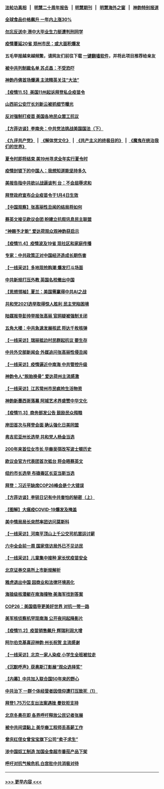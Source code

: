 #### [法轮功真相](https://github.com/gfw-breaker/truth/blob/master/README.md?t=0) &nbsp;&nbsp;|&nbsp;&nbsp; [明慧二十周年报告](https://github.com/gfw-breaker/mh-reports/blob/master/README.md?t=0) &nbsp;&nbsp;|&nbsp;&nbsp;[明慧期刊](https://github.com/gfw-breaker/mh-qikan) &nbsp;&nbsp;|&nbsp;&nbsp; [明慧海外之窗](https://github.com/gfw-breaker/mh-news/blob/master/README.md?t=0) &nbsp;&nbsp;|&nbsp;&nbsp; [神韵特别报道](https://github.com/gfw-breaker/mh-news/blob/master/shenyun.md?t=0)
#### [全球食品价格飙升 一年内上涨30%](../pages/nf4514/n13356539.md?t=11061050) 
#### [勿忘反送中 港中大毕业生力挺遭判刑同学](../pages/nf4514/n13355779.md?t=11061050) 
#### [疫情蔓延20省 郑州市民：或大面积爆发](../pages/nf4514/n13354778.md?t=11061050) 
#### 五毛举报越来越频繁，请网友们前往下载 [一键翻墙软件](https://github.com/gfw-breaker/ssr-accounts)，并将此项目推荐给亲友
#### [被中共列制裁名单 苏贞昌：不受恐吓](../pages/nf4514/n13355619.md?t=11061050) 
#### [神韵丹佛首场爆满 主流精英关注“大法”](../pages/nf4514/n13355638.md?t=11061050) 
#### [【疫情11.5】美国11州起诉拜登私企疫苗令](../pages/nf4514/n13355450.md?t=11061050) 
#### [山西前公安厅长刘新云被抓细节曝光](../pages/nf4514/n13354799.md?t=11061050) 
#### [反对强制打疫苗 美国各地民众罢工抗议](../pages/nf4514/n13354289.md?t=11061050) 
#### [【方菲访谈】李南央：中共党法挑战美国国法（下）](../pages/nf4514/n13353629.md?t=11061050) 
#### [《九评共产党》](https://github.com/begood0513/9ping.md/blob/master/README.md) &nbsp;|&nbsp; [《解体党文化》](../../../../jtdwh.md/blob/master/README.md)  &nbsp;|&nbsp; [《共产主义的终极目的》](../../../../gczydzjmd.md/blob/master/README.md) &nbsp;|&nbsp; [《魔鬼在统治我们的世界》](../../../../mgztzwmdsj.md/blob/master/README.md) 
#### [夏令时即将结束 美19州寻求全年实行夏令时](../pages/nf4514/n13353966.md?t=11061050) 
#### [疫情封锁下的中国人：我想知道能坚持多久](../pages/nf4514/n13353943.md?t=11061050) 
#### [美报告指中共欲以战逼谈判 台：不会屈辱求和](../pages/nf4514/n13353512.md?t=11061050) 
#### [拜登政府宣布企业疫苗令于1月4日生效](../pages/nf4514/n13353492.md?t=11061050) 
#### [【中国观察】张高丽性丑闻的结局将如何](../pages/nf4514/n13352549.md?t=11061050) 
#### [蔡英文接见欧议会团 盼建立抗假讯息民主联盟](../pages/nf4514/n13352568.md?t=11061050) 
#### [“神赐予才能” 爱达荷观众观神韵获启示](../pages/nf4514/n13353160.md?t=11061050) 
#### [【疫情11.4】疫情波及19省 现社区和家庭传播](../pages/nf4514/n13353102.md?t=11061050) 
#### [专家：中共政策正对中国经济造成长期伤害](../pages/nf4514/n13352145.md?t=11061050) 
#### [【一线采访】多地现抢购潮 爆发打斗场面](../pages/nf4514/n13352001.md?t=11061050) 
#### [中共新规打压外教 英国名校撤出中国](../pages/nf4514/n13351945.md?t=11061050) 
#### [【思想领袖】夏兰：美国需赢得中共AI之战](../pages/nf4514/n13334125.md?t=11061050) 
#### [共和党2021选举取得惊人胜利 民主党陷困境](../pages/nf4514/n13351803.md?t=11061050) 
#### [陆媒报导彭帅举报张高丽 官网疑被强制关闭](../pages/nf4514/n13351544.md?t=11061050) 
#### [五角大楼：中共急速发展核武 将达千枚核弹](../pages/nf4514/n13351332.md?t=11061050) 
#### [【一线采访】瑞丽抵边村民群起抗议 要生存](../pages/nf4514/n13350899.md?t=11061050) 
#### [中共外交部新闻会 外媒追问张高丽性侵丑闻](../pages/nf4514/n13350643.md?t=11061050) 
#### [【一线采访】疫情逼近中南海 中共管控升级](../pages/nf4514/n13349023.md?t=11061050) 
#### [神韵令人“脱胎换骨” 爱达荷州主流感激](../pages/nf4514/n13350169.md?t=11061050) 
#### [【一线采访】江苏常州市民疯抢生活物资](../pages/nf4514/n13349936.md?t=11061050) 
#### [神韵新墨西哥落幕 阿城艺术界盛赞中华文化](../pages/nf4514/n13350651.md?t=11061050) 
#### [【疫情11.3】商务部发公告 鼓励民众囤粮](../pages/nf4514/n13350005.md?t=11061050) 
#### [岸田首次与拜登会面 确认强化日美同盟](../pages/nf4514/n13349332.md?t=11061050) 
#### [弗吉尼亚州长选举 共和党人杨金当选](../pages/nf4514/n13349800.md?t=11061050) 
#### [200年来首位女市长 华裔吴弭改写波士顿历史](../pages/nf4514/n13349352.md?t=11061050) 
#### [欧议会官方代表团首次抵台 将会晤蔡英文](../pages/nf4514/n13349241.md?t=11061050) 
#### [纽约市长选举 布碌崙区长亚当斯当选](../pages/nf4514/n13349210.md?t=11061050) 
#### [拜登：习近平缺席COP26峰会是个大错误](../pages/nf4514/n13349165.md?t=11061050) 
#### [【方菲访谈】李锐日记有中共害怕的秘密（上）](../pages/nf4514/n13348299.md?t=11061050) 
#### [【图解】大瘟疫COVID-19爆发及掩盖](../pages/nf4514/n13348808.md?t=11061050) 
#### [美中情局局长突然率团访问莫斯科](../pages/nf4514/n13348577.md?t=11061050) 
#### [【一线采访】河南平顶山上千公交司机罢运讨薪](../pages/nf4514/n13348558.md?t=11061050) 
#### [六中全会前一周 国家信访局外已不见访民](../pages/nf4514/n13348274.md?t=11061050) 
#### [【一线采访】儿童集中接种 家长忧疫苗安全](../pages/nf4514/n13347878.md?t=11061050) 
#### [北京证券交易所上市新规解析](../pages/nf4514/n13348292.md?t=11061050) 
#### [雅虎退出中国 因商业和法律环境恶化](../pages/nf4514/n13348072.md?t=11061050) 
#### [海狼级核潜艇在南海撞物 美海军找到答案](../pages/nf4514/n13346138.md?t=11061050) 
#### [COP26：美国倡导更美好世界 对抗一带一路](../pages/nf4514/n13348076.md?t=11061050) 
#### [美军核侦察机罕现南海 公开夜间起降影片](../pages/nf4514/n13347999.md?t=11061050) 
#### [【疫情11.2】疫苗销售飙升 辉瑞利润大增](../pages/nf4514/n13347423.md?t=11061050) 
#### [阿尔伯克基喜迎神韵 州长祝贺 主流感谢](../pages/nf4514/n13347753.md?t=11061050) 
#### [【一线采访】北京一家人染疫 小学生全班被拉走](../pages/nf4514/n13347264.md?t=11061050) 
#### [《沉默呼声》获奥斯汀影展“观众选择奖”](../pages/nf4514/n13346290.md?t=11061050) 
#### [【内幕】中共加入联合国50年来的野心](../pages/nf4514/n13346043.md?t=11061050) 
#### [中共治下 一群个体经营者因信仰遭打压致死（1）](../pages/nf4514/n13343377.md?t=11061050) 
#### [拜登1.75万亿支出法案遇挫 曼钦拒支持](../pages/nf4514/n13346107.md?t=11061050) 
#### [北京冬奥在即 各界呼吁释放公民记者张展](../pages/nf4514/n13346089.md?t=11061050) 
#### [被中共间谍黏上 美华裔工程师丢高薪工作](../pages/nf4514/n13346108.md?t=11061050) 
#### [曾庆红侄女曾宝宝旗下公司“卖子求生”](../pages/nf4514/n13343900.md?t=11061050) 
#### [涉中国奴工制造 加国全食超市番茄产品下架](../pages/nf4514/n13345829.md?t=11061050) 
#### [呼吁对抗气候危机 白宫批中共消极对待](../pages/nf4514/n13345880.md?t=11061050) 

----
#### [ >>> 更早内容 <<< ](../indexes/nf4514-earlier.md)
